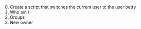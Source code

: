 0. Create a script that switches the current user to the user betty
1. Who am I
2. Groups
3. New owner
